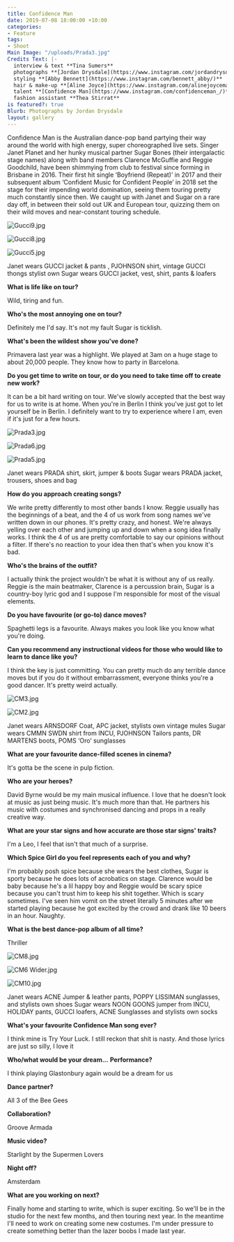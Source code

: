 ```yaml
---
title: Confidence Man
date: 2019-07-08 18:00:00 +10:00
categories:
- Feature
tags:
- Shoot
Main Image: "/uploads/Prada3.jpg"
Credits Text: |-
  interview & text **Tina Sumers**
  photographs **[Jordan Drysdale](https://www.instagram.com/jordandrysdale/)**
  styling **[Abby Bennett](https://www.instagram.com/bennett_abby/)**
  hair & make-up **[Aline Joyce](https://www.instagram.com/alinejoycemakeup/)**
  talent **[Confidence Man](https://www.instagram.com/confidenceman_/)**
  fashion assistant **Thea Stirrat**
is featured?: true
Blurb: Photographs by Jordan Drysdale
layout: gallery
---
```


Confidence Man is the Australian dance-pop band partying their way around the world with high energy, super choreographed live sets. Singer Janet Planet and her hunky musical partner Sugar Bones (their intergalactic stage names) along with band members Clarence McGuffie and Reggie Goodchild, have been shimmying from club to festival since forming in Brisbane in 2016. Their first hit single ‘Boyfriend (Repeat)’ in 2017 and their subsequent album ‘Confident Music for Confident People’ in 2018 set the stage for their impending world domination, seeing them touring pretty much constantly since then. We caught up with Janet and Sugar on a rare day off, in between their sold out UK and European tour, quizzing them on their wild moves and near-constant touring schedule.

![Gucci9.jpg](/uploads/Gucci9.jpg)

![Gucci8.jpg](/uploads/Gucci8.jpg)

![Gucci5.jpg](/uploads/Gucci5.jpg)

Janet wears GUCCI jacket & pants , PJOHNSON shirt, vintage GUCCI thongs stylist own
Sugar wears GUCCI jacket, vest, shirt, pants & loafers

**What is life like on tour?**

Wild, tiring and fun. 

**Who's the most annoying one on tour?**
 
Definitely me I'd say. It's not my fault Sugar is ticklish. 

**What's been the wildest show you've done?**
 
Primavera last year was a highlight. We played at 3am on a huge stage to about 20,000 people. They know how to party in Barcelona.

**Do you get time to write on tour, or do you need to take time off to create new work?**
 
It can be a bit hard writing on tour. We've slowly accepted that the best way for us to write is at home. When you're in Berlin I think you've just got to let yourself be in Berlin. I definitely want to try to experience where I am, even if it's just for a few hours.

![Prada3.jpg](/uploads/Prada3.jpg)

![Prada6.jpg](/uploads/Prada6.jpg)

![Prada5.jpg](/uploads/Prada5.jpg)

Janet wears PRADA shirt, skirt, jumper & boots
Sugar wears PRADA jacket, trousers, shoes and bag

**How do you approach creating songs?**
 
We write pretty differently to most other bands I know.  Reggie usually has the beginnings of a beat, and the 4 of us work from song names we've written down in our phones. It's pretty crazy, and honest. We're always yelling over each other and jumping up and down when a song idea finally works. I think the 4 of us are pretty comfortable to say our opinions without a filter. If there's no reaction to your idea then that's when you know it's bad.

**Who's the brains of the outfit?**
 
I actually think the project wouldn't be what it is without any of us really. Reggie is the main beatmaker, Clarence is a percussion brain, Sugar is a country-boy lyric god and I suppose I'm responsible for most of the visual elements. 

**Do you have favourite (or go-to) dance moves?**
 
Spaghetti legs is a favourite. Always makes you look like you know what you're doing. 

**Can you recommend any instructional videos for those who would like to learn to dance like you?**
 
I think the key is just committing. You can pretty much do any terrible dance moves but if you do it without embarrassment, everyone thinks you're a good dancer. It's pretty weird actually. 

![CM3.jpg](/uploads/CM3.jpg)

![CM2.jpg](/uploads/CM2.jpg)

Janet wears ARNSDORF Coat, APC jacket, stylists own vintage mules
Sugar wears CMMN SWDN shirt from INCU, PJOHNSON Tailors pants, DR MARTENS boots, POMS ‘Oro’ sunglasses

**What are your favourite dance-filled scenes in cinema?**
 
It's gotta be the scene in pulp fiction. 

**Who are your heroes?**
 
David Byrne would be my main musical influence. I love that he doesn't look at music as just being music. It's much more than that. He partners his music with costumes and synchronised dancing and props in a really creative way.

**What are your star signs and how accurate are those star signs' traits?**
 
I'm a Leo, I feel that isn't that much of a surprise.

**Which Spice Girl do you feel represents each of you and why?**
 
I'm probably posh spice because she wears the best clothes, Sugar is sporty because he does lots of acrobatics on stage. Clarence would be baby because he's a lil happy boy and Reggie would be scary spice because you can't trust him to keep his shit together. Which is scary sometimes. I've seen him vomit on the street literally 5 minutes after we started playing because he got excited by the crowd and drank like 10 beers in an hour. Naughty.

**What is the best dance-pop album of all time?**
 
Thriller

![CM8.jpg](/uploads/CM8.jpg)

![CM6 Wider.jpg](/uploads/CM6%20Wider.jpg)

![CM10.jpg](/uploads/CM10.jpg)

Janet wears ACNE Jumper & leather pants, POPPY LISSIMAN sunglasses, and stylists own shoes
Sugar wears NOON GOONS jumper from INCU, HOLIDAY pants, GUCCI loafers, ACNE Sunglasses and stylists own socks 

**What's your favourite Confidence Man song ever?**
 
I think mine is Try Your Luck. I still reckon that shit is nasty. And those lyrics are just so silly, I love it

**Who/what would be your dream...**
**Performance?**
 
I think playing Glastonbury again would be a dream for us

**Dance partner?**
 
All 3 of the Bee Gees

**Collaboration?**
 
Groove Armada

**Music video?**
 
Starlight by the Supermen Lovers

**Night off?**
 
Amsterdam

**What are you working on next?**

Finally home and starting to write, which is super exciting. So we'll be in the studio for the next few months, and then touring next year. In the meantime I'll need to work on creating some new costumes. I'm under pressure to create something better than the lazer boobs I made last year.


